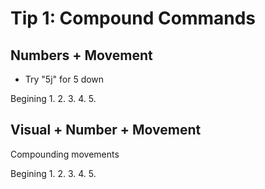 # Tip 1: Compound Commands

## Numbers + Movement

- Try "5j" for 5 down 

Begining
1.
2.
3.
4.
5.

## Visual + Number + Movement

Compounding movements

Begining
1.
2.
3.
4.
5.


